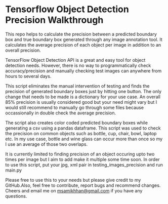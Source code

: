 # Tensorflow Object Detection Precision Walkthrough
This repo helps to calculate the precision between a predicted boundary box and true boundary box generated through any image annotation tool. It calculates the average precision of each object per image in addition to an overall precision.

TensorFlow Object Detection API is a great and easy tool for object detection needs. However, there is no way to programmatically check accuracy/precision and manually checking test images can anywhere from hours to several days.

This script eliminates the manual intervention of testing and finds the precision of generated boundary boxes just by hitting one button. The only change that needs to be made is a dictionary for your use case.
An overall 85% precision is usually considered good but your need might vary but I would still recommend to manually go through some files because occassionally in double check the average precision.

The script also creates color coded predicted boundary boxes while generating a csv using a pandas dataframe. This script was used to check the precision on common objects such as bottle, cup, chair, bowl, laptop etc. In my use case, bottle and wine glass can occur more than once so my I use an average of those two overlaps.

It is currently limited to finding precision of an object occuring upto two times per image but I aim to add make it multiple some time soon.
In order to use this script, put your jpg, xml pair in testing_images_precision and run main.py

Please free to use this to your needs but please give credit to my GitHub.Also, feel free to contribute, report bugs and recommend changes.
Cheers and email me on msamikhhan@gmail.com if you have any questions. 




